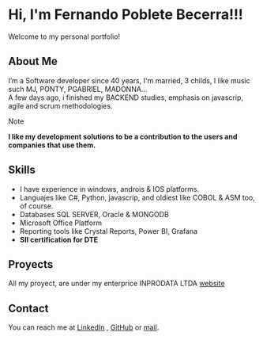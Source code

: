 # Hi, I'm Fernando Poblete Becerra!!!
Welcome to my personal portfolio!

## About Me
I’m a Software developer since 40 years, I'm married, 3 childs, I like music such MJ, PONTY, PGABRIEL, MADONNA...  
A few days ago, i finished my BACKEND studies, emphasis on javascrip, agile and scrum methodologies.  

> [!NOTE]
> **I like my development solutions to be a contribution to the users and companies that use them.**


## Skills
- I have experience in windows, androis & IOS platforms.
- Languajes like C#, Python, javascrip, and oldiest like COBOL & ASM too, of course.
- Databases SQL SERVER, Oracle & MONGODB
- Microsoft Office Platform
- Reporting tools like Crystal Reports, Power BI, Grafana
- **SII certification for DTE**

## Proyects

All my proyect, are under my enterprice INPRODATA LTDA [website](www.inprodata.cl)

## Contact
You can reach me at [LinkedIn](https://www.linkedin.com/in/fernando-poblete-becerra) , [GitHub](https://github.com/BYFEPO) or [mail](pobletefernando@yahoo.com).

